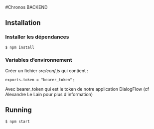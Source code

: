 #Chronos BACKEND

## Installation

### Installer les dépendances
```
$ npm install
```

### Variables d’environnement

Créer un fichier *src/conf.js* qui contient :

```
exports.token = "bearer_token";
```

Avec bearer_token qui est le token de notre application DialogFlow
(cf Alexandre Le Lain pour plus d'information)

## Running
```
$ npm start
```

